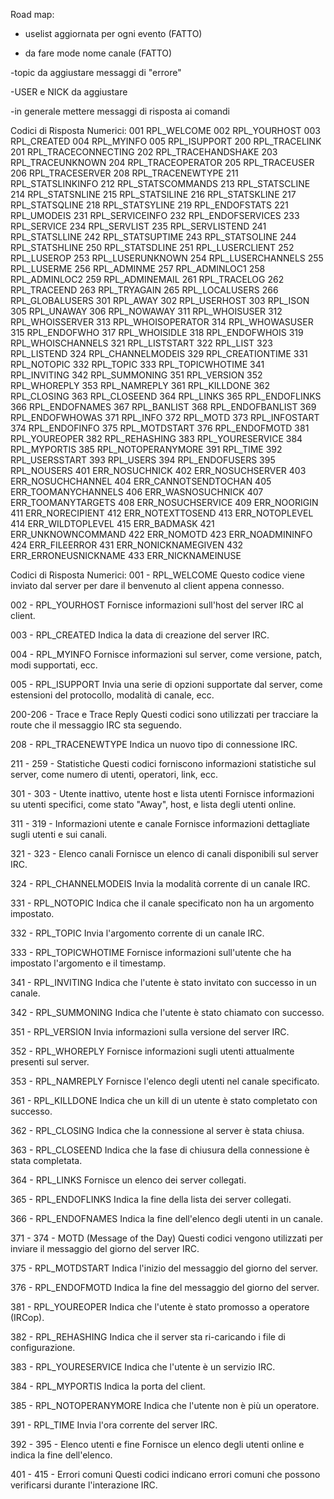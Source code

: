 Road map:

- uselist aggiornata per ogni evento (FATTO)

- da fare mode nome canale (FATTO)


-topic da aggiustare messaggi di "errore"

-USER e NICK da aggiustare 

-in generale mettere messaggi di risposta ai comandi



Codici di Risposta Numerici:
001 RPL_WELCOME
002 RPL_YOURHOST
003 RPL_CREATED
004 RPL_MYINFO
005 RPL_ISUPPORT
200 RPL_TRACELINK
201 RPL_TRACECONNECTING
202 RPL_TRACEHANDSHAKE
203 RPL_TRACEUNKNOWN
204 RPL_TRACEOPERATOR
205 RPL_TRACEUSER
206 RPL_TRACESERVER
208 RPL_TRACENEWTYPE
211 RPL_STATSLINKINFO
212 RPL_STATSCOMMANDS
213 RPL_STATSCLINE
214 RPL_STATSNLINE
215 RPL_STATSILINE
216 RPL_STATSKLINE
217 RPL_STATSQLINE
218 RPL_STATSYLINE
219 RPL_ENDOFSTATS
221 RPL_UMODEIS
231 RPL_SERVICEINFO
232 RPL_ENDOFSERVICES
233 RPL_SERVICE
234 RPL_SERVLIST
235 RPL_SERVLISTEND
241 RPL_STATSLLINE
242 RPL_STATSUPTIME
243 RPL_STATSOLINE
244 RPL_STATSHLINE
250 RPL_STATSDLINE
251 RPL_LUSERCLIENT
252 RPL_LUSEROP
253 RPL_LUSERUNKNOWN
254 RPL_LUSERCHANNELS
255 RPL_LUSERME
256 RPL_ADMINME
257 RPL_ADMINLOC1
258 RPL_ADMINLOC2
259 RPL_ADMINEMAIL
261 RPL_TRACELOG
262 RPL_TRACEEND
263 RPL_TRYAGAIN
265 RPL_LOCALUSERS
266 RPL_GLOBALUSERS
301 RPL_AWAY
302 RPL_USERHOST
303 RPL_ISON
305 RPL_UNAWAY
306 RPL_NOWAWAY
311 RPL_WHOISUSER
312 RPL_WHOISSERVER
313 RPL_WHOISOPERATOR
314 RPL_WHOWASUSER
315 RPL_ENDOFWHO
317 RPL_WHOISIDLE
318 RPL_ENDOFWHOIS
319 RPL_WHOISCHANNELS
321 RPL_LISTSTART
322 RPL_LIST
323 RPL_LISTEND
324 RPL_CHANNELMODEIS
329 RPL_CREATIONTIME
331 RPL_NOTOPIC
332 RPL_TOPIC
333 RPL_TOPICWHOTIME
341 RPL_INVITING
342 RPL_SUMMONING
351 RPL_VERSION
352 RPL_WHOREPLY
353 RPL_NAMREPLY
361 RPL_KILLDONE
362 RPL_CLOSING
363 RPL_CLOSEEND
364 RPL_LINKS
365 RPL_ENDOFLINKS
366 RPL_ENDOFNAMES
367 RPL_BANLIST
368 RPL_ENDOFBANLIST
369 RPL_ENDOFWHOWAS
371 RPL_INFO
372 RPL_MOTD
373 RPL_INFOSTART
374 RPL_ENDOFINFO
375 RPL_MOTDSTART
376 RPL_ENDOFMOTD
381 RPL_YOUREOPER
382 RPL_REHASHING
383 RPL_YOURESERVICE
384 RPL_MYPORTIS
385 RPL_NOTOPERANYMORE
391 RPL_TIME
392 RPL_USERSSTART
393 RPL_USERS
394 RPL_ENDOFUSERS
395 RPL_NOUSERS
401 ERR_NOSUCHNICK
402 ERR_NOSUCHSERVER
403 ERR_NOSUCHCHANNEL
404 ERR_CANNOTSENDTOCHAN
405 ERR_TOOMANYCHANNELS
406 ERR_WASNOSUCHNICK
407 ERR_TOOMANYTARGETS
408 ERR_NOSUCHSERVICE
409 ERR_NOORIGIN
411 ERR_NORECIPIENT
412 ERR_NOTEXTTOSEND
413 ERR_NOTOPLEVEL
414 ERR_WILDTOPLEVEL
415 ERR_BADMASK
421 ERR_UNKNOWNCOMMAND
422 ERR_NOMOTD
423 ERR_NOADMININFO
424 ERR_FILEERROR
431 ERR_NONICKNAMEGIVEN
432 ERR_ERRONEUSNICKNAME
433 ERR_NICKNAMEINUSE

Codici di Risposta Numerici:
001 - RPL_WELCOME
Questo codice viene inviato dal server per dare il benvenuto al client appena connesso.

002 - RPL_YOURHOST
Fornisce informazioni sull'host del server IRC al client.

003 - RPL_CREATED
Indica la data di creazione del server IRC.

004 - RPL_MYINFO
Fornisce informazioni sul server, come versione, patch, modi supportati, ecc.

005 - RPL_ISUPPORT
Invia una serie di opzioni supportate dal server, come estensioni del protocollo, modalità di canale, ecc.

200-206 - Trace e Trace Reply
Questi codici sono utilizzati per tracciare la route che il messaggio IRC sta seguendo.

208 - RPL_TRACENEWTYPE
Indica un nuovo tipo di connessione IRC.

211 - 259 - Statistiche
Questi codici forniscono informazioni statistiche sul server, come numero di utenti, operatori, link, ecc.

301 - 303 - Utente inattivo, utente host e lista utenti
Fornisce informazioni su utenti specifici, come stato "Away", host, e lista degli utenti online.

311 - 319 - Informazioni utente e canale
Fornisce informazioni dettagliate sugli utenti e sui canali.

321 - 323 - Elenco canali
Fornisce un elenco di canali disponibili sul server IRC.

324 - RPL_CHANNELMODEIS
Invia la modalità corrente di un canale IRC.

331 - RPL_NOTOPIC
Indica che il canale specificato non ha un argomento impostato.

332 - RPL_TOPIC
Invia l'argomento corrente di un canale IRC.

333 - RPL_TOPICWHOTIME
Fornisce informazioni sull'utente che ha impostato l'argomento e il timestamp.

341 - RPL_INVITING
Indica che l'utente è stato invitato con successo in un canale.

342 - RPL_SUMMONING
Indica che l'utente è stato chiamato con successo.

351 - RPL_VERSION
Invia informazioni sulla versione del server IRC.

352 - RPL_WHOREPLY
Fornisce informazioni sugli utenti attualmente presenti sul server.

353 - RPL_NAMREPLY
Fornisce l'elenco degli utenti nel canale specificato.

361 - RPL_KILLDONE
Indica che un kill di un utente è stato completato con successo.

362 - RPL_CLOSING
Indica che la connessione al server è stata chiusa.

363 - RPL_CLOSEEND
Indica che la fase di chiusura della connessione è stata completata.

364 - RPL_LINKS
Fornisce un elenco dei server collegati.

365 - RPL_ENDOFLINKS
Indica la fine della lista dei server collegati.

366 - RPL_ENDOFNAMES
Indica la fine dell'elenco degli utenti in un canale.

371 - 374 - MOTD (Message of the Day)
Questi codici vengono utilizzati per inviare il messaggio del giorno del server IRC.

375 - RPL_MOTDSTART
Indica l'inizio del messaggio del giorno del server.

376 - RPL_ENDOFMOTD
Indica la fine del messaggio del giorno del server.

381 - RPL_YOUREOPER
Indica che l'utente è stato promosso a operatore (IRCop).

382 - RPL_REHASHING
Indica che il server sta ri-caricando i file di configurazione.

383 - RPL_YOURESERVICE
Indica che l'utente è un servizio IRC.

384 - RPL_MYPORTIS
Indica la porta del client.

385 - RPL_NOTOPERANYMORE
Indica che l'utente non è più un operatore.

391 - RPL_TIME
Invia l'ora corrente del server IRC.

392 - 395 - Elenco utenti e fine
Fornisce un elenco degli utenti online e indica la fine dell'elenco.

401 - 415 - Errori comuni
Questi codici indicano errori comuni che possono verificarsi durante l'interazione IRC.
